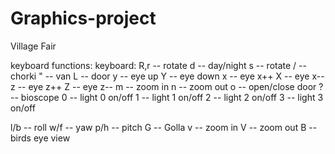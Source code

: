 # Graphics-project
Village Fair


keyboard functions:
keyboard:
R,r -- rotate
d -- day/night
s -- rotate
/ -- chorki
" -- van
L -- door
y -- eye up
Y -- eye down
x -- eye x++
X -- eye x--
z -- eye z++
Z -- eye z--
m -- zoom in
n -- zoom out
o -- open/close door
? -- bioscope
0 -- light 0 on/off
1 -- light 1 on/off
2 -- light 2 on/off
3 -- light 3 on/off

l/b -- roll
w/f -- yaw
p/h -- pitch
G -- Golla
v -- zoom in
V -- zoom out
B -- birds eye view


